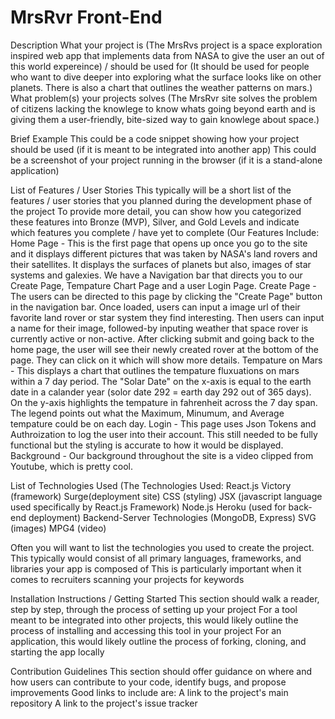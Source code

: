 # MrsRvr Front-End


Description
What your project is (The MrsRvs project is a space exploration inspired web app that implements data from NASA to give the user an out of this world expereince) / should be used for (It should be used for people who want to dive deeper into exploring what the surface looks like on other planets. There is also a chart that outlines the weather patterns on mars.)
What problem(s) your projects solves (The MrsRvr site solves the problem of citizens lacking the knowlege to know whats going beyond earth and is giving them a user-friendly, bite-sized way to gain knowlege about space.)


Brief Example
This could be a code snippet showing how your project should be used (if it is meant to be integrated into another app)
This could be a screenshot of your project running in the browser (if it is a stand-alone application)


List of Features / User Stories
This typically will be a short list of the features / user stories that you planned during the development phase of the project 
To provide more detail, you can show how you categorized these features into Bronze (MVP), Silver, and Gold Levels and indicate which features you complete / have yet to complete
(Our Features Include:
  Home Page - This is the first page that opens up once you go to the site and it displays different pictures that was taken by NASA's land rovers and their satellites. It displays the surfaces of planets but also, images of star systems and galexies. We have a Navigation bar that directs you to our Create Page, Tempature Chart Page and a user Login Page. 
  Create Page - The users can be directed to this page by clicking the "Create Page" button in the navigation bar. Once loaded, users can input a image url of their favorite land rover or star system they find interesting. Then users can input a name for their image, followed-by inputing weather that space rover is currently active or non-active. After clicking submit and going back to the home page, the user will see their newly created rover at the bottom of the page. They can click on it which will show more details.
  Tempature on Mars - This displays a chart that outlines the tempature fluxuations on mars within a 7 day period. The "Solar Date" on the x-axis is equal to the earth date in a calander year (solor date 292 = earth day 292 out of 365 days). On the y-axis highlights the tempature in fahrenheit across the 7 day span. The legend points out what the Maximum, Minumum, and Average tempature could be on each day. 
  Login - This page uses Json Tokens and Authroization to log the user into their account. This still needed to be fully functional but the styling is accurate to how it would be displayed.
  Background - Our background throughout the site is a video clipped from Youtube, which is pretty cool.

List of Technologies Used
(The Technologies Used:
  React.js
  Victory (framework)
  Surge(deployment site)
  CSS (styling)
  JSX (javascript language used specifically by React.js Framework)
  Node.js
  Heroku (used for back-end deployment)
  Backend-Server Technologies (MongoDB, Express)
  SVG (images)
  MPG4 (video)
  
Often you will want to list the technologies you used to create the project.
This typically would consist of all primary languages, frameworks, and libraries your app is composed of
This is particularly important when it comes to recruiters scanning your projects for keywords


Installation Instructions / Getting Started
This section should walk a reader, step by step, through the process of setting up your project
For a tool meant to be integrated into other projects, this would likely outline the process of installing and accessing this tool in your project
For an application, this would likely outline the process of forking, cloning, and starting the app locally


Contribution Guidelines
This section should offer guidance on where and how users can contribute to your code, identify bugs, and propose improvements
Good links to include are:
A link to the project's main repository
A link to the project's issue tracker
